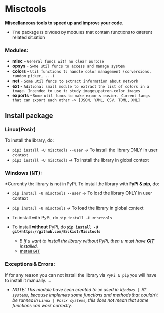 # Misctools
**Miscellaneous tools to speed up and improve your code.**
- The package is divided by modules that contain functions to diferent related situation

### Modules:
- **misc** - ``General funcs with no clear purpose``
- **opsys** - ``Some util funcs to access and manage system``
- **colors** - ``Util functions to handle color management (conversions, random picker, ...)``
- **net** - ``Some util funcs to extract information about network``
- **ext** - ``Aditional small module to extract the list of colors in a image. Intended to use to study images/patron-color images``
- **exports** - ``Some util funcs to make exports easier. Current langs that can export each other -> [JSON, YAML, CSV, TOML, XML]``

## Install package

### Linux(Posix)
To install the library, do:
- ``pip3 install -U misctools --user`` -> To install the library ONLY in user context
- ``pip3 install -U misctools`` -> To install the library in global context

### Windows (NT):
*Currently the library is not in PyPi.
To install the library with **PyPi & pip**, do:
- ``pip install -U misctools --user`` -> To load the library ONLY in user context
- ``pip install -U misctools`` -> To load the library in global context

- To install with PyPi, do ``pip install -U misctools``
- To install **without** PyPi, do **``pip install -U git+https://github.com/Backist/Misctools``**
    - !! _If u want to install the library without PyPi, then u must have **[GIT](https://git-scm.com/downloads)** installed._
    -  [Install GIT](https://git-scm.com/downloads)

### Exceptions & Errors:
If for any reason you can not install the library via ``PyPi & pip`` you will have to install it manually.
...


- _NOTE: This module have been created to be used in ``Windows | NT systems``, because implemets some functions and methods that couldn't be runned in ``Linux | Posix systems``, this does not mean that some functions can work correctly._

